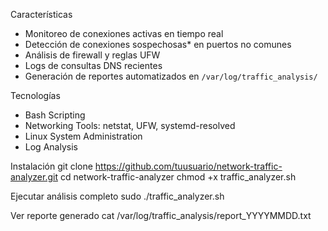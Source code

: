 Características
- Monitoreo de conexiones activas en tiempo real
- Detección de conexiones sospechosas* en puertos no comunes
- Análisis de firewall y reglas UFW
- Logs de consultas DNS recientes
- Generación de reportes automatizados en `/var/log/traffic_analysis/`

Tecnologías
- Bash Scripting
- Networking Tools: netstat, UFW, systemd-resolved
- Linux System Administration
- Log Analysis

Instalación
git clone https://github.com/tuusuario/network-traffic-analyzer.git
cd network-traffic-analyzer
chmod +x traffic_analyzer.sh

Ejecutar análisis completo
sudo ./traffic_analyzer.sh

Ver reporte generado
cat /var/log/traffic_analysis/report_YYYYMMDD.txt
